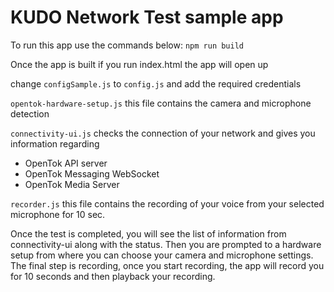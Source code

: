 KUDO Network Test sample app
===============================

To run this app use the commands below:
`npm run build`

Once the app is built if you run index.html the app will open up

change `configSample.js` to `config.js` and add the required credentials

`opentok-hardware-setup.js` this file contains the camera and microphone detection

`connectivity-ui.js` checks the connection of your network and gives you information regarding 
* OpenTok API server
* OpenTok Messaging WebSocket
* OpenTok Media Server

`recorder.js` this file contains the recording of your voice from your selected microphone for 10 sec.

Once the test is completed, you will see the list of information from connectivity-ui along with the status. Then you are prompted to a hardware setup from where you can choose your camera and microphone settings.
The final step is recording, once you start recording, the app will record you for 10 seconds and then playback your recording.
